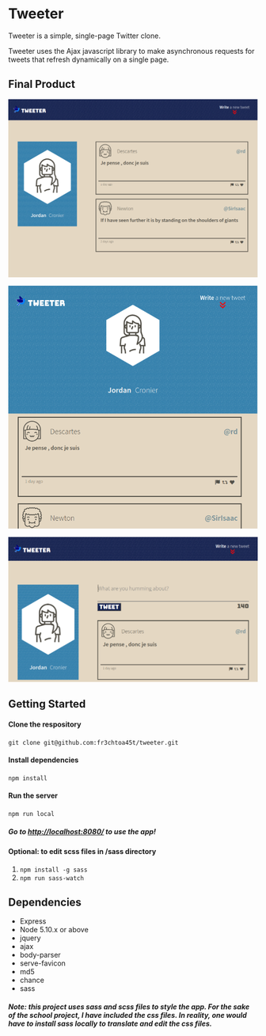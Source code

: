 # Tweeter

Tweeter is a simple, single-page Twitter clone.

Tweeter uses the Ajax javascript library to make asynchronous requests for tweets that refresh dynamically on a single page.

## Final Product

!["Tweeter Home Page"](https://github.com/fr3chtoa45t/tweeter/blob/4a0634bce40720de6695c3016758f61fb1c02595/public/docs/home.png)

!["Tweeter Tablet View"](https://github.com/fr3chtoa45t/tweeter/blob/4a0634bce40720de6695c3016758f61fb1c02595/public/docs/tablet-view.png)

!["Compose Tweet"](https://github.com/fr3chtoa45t/tweeter/blob/4a0634bce40720de6695c3016758f61fb1c02595/public/docs/compose-tweet.png)

## Getting Started

#### Clone the respository
```git clone git@github.com:fr3chtoa45t/tweeter.git```
#### Install dependencies
```npm install```
#### Run the server
```npm run local```
##### Go to <http://localhost:8080/> to use the app!

#### Optional: to edit scss files in /sass directory
1. ```npm install -g sass```
2. ```npm run sass-watch```

## Dependencies

- Express
- Node 5.10.x or above
- jquery
- ajax
- body-parser
- serve-favicon
- md5
- chance
- sass

##### ***Note: this project uses sass and scss files to style the app. For the sake of the school project, I have included the css files. In reality, one would have to install sass locally to translate and edit the css files.***

